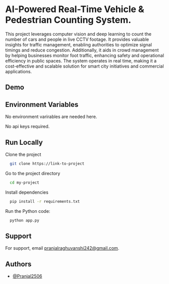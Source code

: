 
# AI-Powered Real-Time Vehicle & Pedestrian Counting System.

This project leverages computer vision and deep learning to count the number of cars and people in live CCTV footage. It provides valuable insights for traffic management, enabling authorities to optimize signal timings and reduce congestion. Additionally, it aids in crowd management by helping businesses monitor foot traffic, enhancing safety and operational efficiency in public spaces. The system operates in real time, making it a cost-effective and scalable solution for smart city initiatives and commercial applications.
## Demo


## Environment Variables

No environment varirables are needed here.

No api keys required.



## Run Locally

Clone the project

```bash
  git clone https://link-to-project
```

Go to the project directory

```bash
  cd my-project
```

Install dependencies

```bash
  pip install -r requirements.txt

```

Run the Python code:

```bash
  python app.py
```


## Support

For support, email pranjalraghuvanshi242@gmail.com.


## Authors

- [@Pranjal2506](https://github.com/Pranjal2506)

